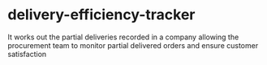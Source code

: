 # delivery-efficiency-tracker
It works out the partial deliveries recorded in a company allowing the procurement team to monitor partial delivered orders and ensure customer satisfaction
